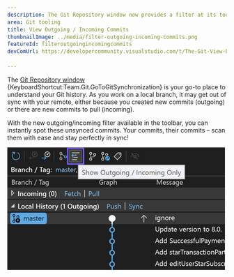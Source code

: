 ```yaml
---
description: The Git Repository window now provides a filter at its toolbar to show only outgoing / incoming commits.
area: Git tooling
title: View Outgoing / Incoming Commits
thumbnailImage: ../media/filter-outgoing-incoming-commits.png
featureId: filteroutgoingincomingcommits
devComUrl: https://developercommunity.visualstudio.com/t/The-Git-View-Branch-Outgoing-Commits-sec/10720545

---
```



The [Git Repository window](vscmd://Team.Git.GoToGitSynchronization) {KeyboardShortcut:Team.Git.GoToGitSynchronization} is your go-to place to understand your Git history. As you work on a local branch, it may get out of sync with your remote, either because you created new commits (outgoing) or there are new commits to pull (incoming).

With the new outgoing/incoming filter available in the toolbar, you can instantly spot these unsynced commits. Your commits, their commits – scan them with ease and stay perfectly in sync!

![Show outgoing/incoming only toolbar button](../media/filter-outgoing-incoming-commits.png)
